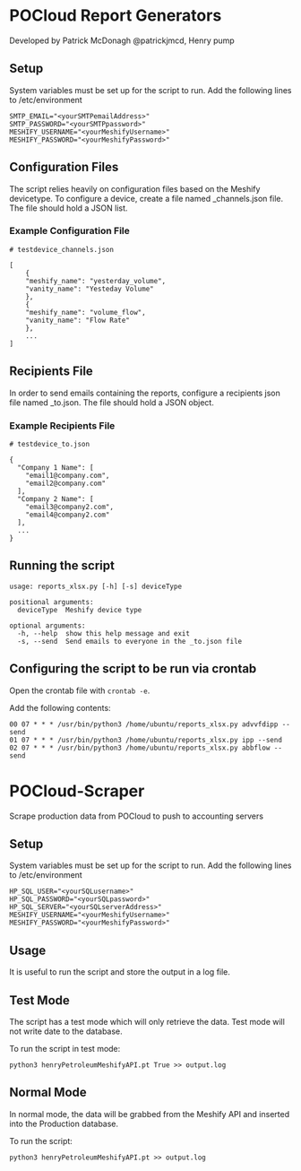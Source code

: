 # POCloud Report Generators

Developed by Patrick McDonagh @patrickjmcd, Henry pump

## Setup

System variables must be set up for the script to run. Add the following lines to /etc/environment
```
SMTP_EMAIL="<yourSMTPemailAddress>"
SMTP_PASSWORD="<yourSMTPpassword>"
MESHIFY_USERNAME="<yourMeshifyUsername>"
MESHIFY_PASSWORD="<yourMeshifyPassword>"
```

## Configuration Files

The script relies heavily on configuration files based on the Meshify devicetype. To configure a device, create a file
named <devicetype>_channels.json file. The file should hold a JSON list.

### Example Configuration File

```
# testdevice_channels.json

[
    {
    "meshify_name": "yesterday_volume",
    "vanity_name": "Yesteday Volume"
    },
    {
    "meshify_name": "volume_flow",
    "vanity_name": "Flow Rate"
    },
    ...
]
```

## Recipients File

In order to send emails containing the reports, configure a recipients json file named <devicetype>_to.json. The
file should hold a JSON object.

### Example Recipients File

```
# testdevice_to.json

{
  "Company 1 Name": [
    "email1@company.com",
    "email2@company.com"
  ],
  "Company 2 Name": [
    "email3@company2.com",
    "email4@company2.com"
  ],
  ...
}
```

## Running the script

```
usage: reports_xlsx.py [-h] [-s] deviceType

positional arguments:
  deviceType  Meshify device type

optional arguments:
  -h, --help  show this help message and exit
  -s, --send  Send emails to everyone in the _to.json file
```

## Configuring the script to be run via crontab

Open the crontab file with `crontab -e`.

Add the following contents:
```
00 07 * * * /usr/bin/python3 /home/ubuntu/reports_xlsx.py advvfdipp --send
01 07 * * * /usr/bin/python3 /home/ubuntu/reports_xlsx.py ipp --send
02 07 * * * /usr/bin/python3 /home/ubuntu/reports_xlsx.py abbflow --send
```


# POCloud-Scraper
Scrape production data from POCloud to push to accounting servers

## Setup
System variables must be set up for the script to run. Add the following lines to /etc/environment
```
HP_SQL_USER="<yourSQLusername>"
HP_SQL_PASSWORD="<yourSQLpassword>"
HP_SQL_SERVER="<yourSQLserverAddress>"
MESHIFY_USERNAME="<yourMeshifyUsername>"
MESHIFY_PASSWORD="<yourMeshifyPassword>"
```

## Usage
It is useful to run the script and store the output in a log file.

## Test Mode
The script has a test mode which will only retrieve the data. Test mode will not write date to the database.

To run the script in test mode:
```
python3 henryPetroleumMeshifyAPI.pt True >> output.log
```

## Normal Mode
In normal mode, the data will be grabbed from the Meshify API and inserted into the Production database.

To run the script:
```
python3 henryPetroleumMeshifyAPI.pt >> output.log
```
